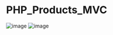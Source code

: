 # PHP_Products_MVC
![image](https://user-images.githubusercontent.com/45212175/212480307-68151c8a-f533-4d01-ae9c-5178c34d09e9.png)
![image](https://user-images.githubusercontent.com/45212175/212480317-d95c4aef-f145-4b4f-adde-65d02abb9e06.png)
